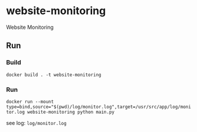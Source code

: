 # website-monitoring
Website Monitoring

## Run

### Build
`docker build . -t website-monitoring`

### Run
`docker run --mount type=bind,source="$(pwd)/log/monitor.log",target=/usr/src/app/log/monitor.log website-monitoring python main.py`

see log: `log/monitor.log`
